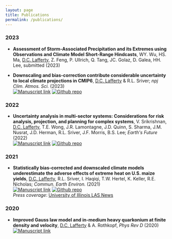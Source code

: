 ```yaml
---
layout: page
title: Publications
permalink: /publications/
---
```


<!-- NOTE! formatted in PNAS style from Papers -->

### 2023
* **Assessment of Storm-Associated Precipitation and its Extremes using Observations and Climate Model Short-Range Hindcasts**, WY. Wu, HS. Ma, <ins>D.C. Lafferty</ins>, Z. Feng, P. Ullrich, Q. Tang, JC. Golaz, D. Galea, HH. Lee, submitted (2023)

* **Downscaling and bias-correction contribute considerable uncertainty to local climate projections in CMIP6**, <ins>D.C. Lafferty</ins> & R.L. Sriver; *npj Clim. Atmos. Sci.* (2023)\
[![Manuscript link](https://img.shields.io/static/v1?label=&message=Open%20Access&color=008000)](https://www.nature.com/articles/s41612-023-00486-0)
[![Github repo](https://img.shields.io/static/v1?style=flat&logo=github&label=&message=Open%20Source&color=808080)](https://github.com/david0811/lafferty-sriver_2023_npjCliAtm)

### 2022
* **Uncertainty analysis in multi-sector systems: Considerations for risk analysis, projection, and planning for complex systems**, V. Srikrishnan, <ins>D.C. Lafferty</ins>,  T.E. Wong, J.R. Lamontagne, J.D. Quinn, S. Sharma, J.M. Nusrat, J.D. Herman, R.L. Sriver, J.F. Morris, B.S. Lee; *Earth's Future* (2022)\
[![Manuscript link](https://img.shields.io/static/v1?label=&message=Open%20Access&color=008000)](https://agupubs.onlinelibrary.wiley.com/doi/10.1029/2021EF002644)
[![Github repo](https://img.shields.io/static/v1?style=flat&logo=github&label=&message=Open%20Source&color=808080)](https://github.com/david0811/EarthsFuture_2022_MSD_Uncertainty)

### 2021
* **Statistically bias-corrected and downscaled climate models underestimate the adverse effects of extreme heat on U.S. maize yields**, <ins>D.C. Lafferty</ins>, R.L. Sriver, I. Haqiqi, T.W. Hertel, K. Keller, R.E. Nicholas; *Commun. Earth Environ.* (2021)\
[![Manuscript link](https://img.shields.io/static/v1?label=&message=Open%20Access&color=008000)](https://www.nature.com/articles/s43247-021-00266-9)
[![Github repo](https://img.shields.io/static/v1?style=flat&logo=github&label=&message=Open%20Source&color=808080)](https://github.com/david0811/BCSD_CornYields_UQ)\
*Press coverage*: <a href="https://las.illinois.edu/news/2021-11-12/researchers-uncover-long-term-shortcomings-predicting-corn-yields" target="_blank">University of Illinois LAS News</a>


### 2020
* **Improved Gauss law model and in-medium heavy quarkonium at finite density and velocity**, <ins>D.C. Lafferty</ins> & A. Rothkopf, *Phys Rev D* (2020)\
[![Manuscript link](https://img.shields.io/static/v1?label=&message=Open%20Access&color=008000)](https://journals.aps.org/prd/abstract/10.1103/PhysRevD.101.056010)

<!-- [![Zenodo](https://zenodo.org/badge/280244273.svg)](https://zenodo.org/badge/latestdoi/280244273) -->
